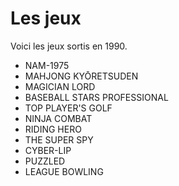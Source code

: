 # Les jeux

Voici les jeux sortis en 1990.

* NAM-1975
* MAHJONG KYŌRETSUDEN
* MAGICIAN LORD
* BASEBALL STARS PROFESSIONAL
* TOP PLAYER'S GOLF
* NINJA COMBAT
* RIDING HERO
* THE SUPER SPY
* CYBER-LIP
* PUZZLED
* LEAGUE BOWLING